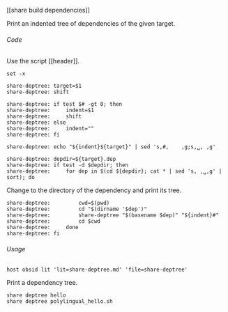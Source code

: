 [[share build dependencies]]

Print an indented tree of dependencies of the given target.

###### Code

Use the script [[header]].

	set -x

	share-deptree: target=$1
	share-deptree: shift

	share-deptree: if test $# -gt 0; then
	share-deptree:     indent=$1
	share-deptree:     shift
	share-deptree: else
	share-deptree:     indent=""
	share-deptree: fi

	share-deptree: echo "${indent}${target}" | sed 's,#,	,g;s,␣, ,g'

	share-deptree: depdir=${target}.dep
	share-deptree: if test -d $depdir; then
	share-deptree:     for dep in $(cd ${depdir}; cat * | sed 's, ,␣,g' | sort); do

Change to the directory of the dependency and print its tree.

	share-deptree:         cwd=$(pwd)
	share-deptree:         cd "$(dirname '$dep')"
	share-deptree:         share-deptree "$(basename $dep)" "${indent}#"
	share-deptree:         cd $cwd
	share-deptree:     done
	share-deptree: fi

###### Usage

	host obsid lit 'lit=share-deptree.md' 'file=share-deptree'

Print a dependency tree.

	share deptree hello
	share deptree polylingual_hello.sh
